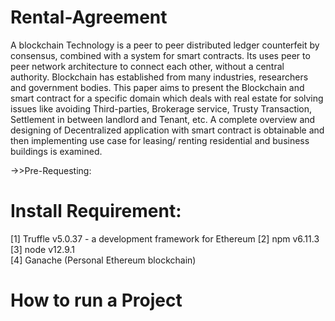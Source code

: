 # Rental-Agreement
A blockchain Technology is a peer to peer distributed ledger counterfeit by consensus, combined with a system for smart contracts. Its uses peer to peer network architecture to connect each other, without a central authority. Blockchain has established from many industries, researchers and government bodies. This paper aims to present the Blockchain and smart contract for a specific domain which deals with real estate for solving issues like avoiding Third-parties, Brokerage service, Trusty Transaction, Settlement in between landlord and Tenant, etc. A complete overview and designing of Decentralized application with smart contract is obtainable and then implementing use case for leasing/ renting residential and business buildings is examined.

->>Pre-Requesting:

# Install Requirement:
[1] Truffle v5.0.37 - a development framework for Ethereum
[2] npm v6.11.3     
[3] node v12.9.1     
[4] Ganache (Personal Ethereum blockchain)

# How to run a Project

